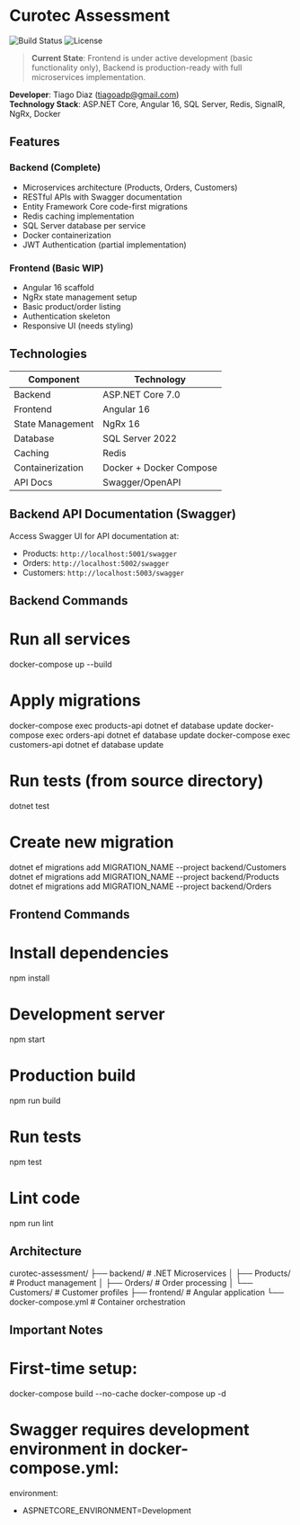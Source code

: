 # Curotec Assessment
![Build Status](https://img.shields.io/badge/build-passing-brightgreen)
![License](https://img.shields.io/badge/license-MIT-blue)

> **Current State**: Frontend is under active development (basic functionality only), Backend is production-ready with full microservices implementation.

**Developer**: Tiago Diaz (tiagoadp@gmail.com)  
**Technology Stack**: ASP.NET Core, Angular 16, SQL Server, Redis, SignalR, NgRx, Docker

## Features

### Backend (Complete)
- Microservices architecture (Products, Orders, Customers)
- RESTful APIs with Swagger documentation
- Entity Framework Core code-first migrations
- Redis caching implementation
- SQL Server database per service
- Docker containerization
- JWT Authentication (partial implementation)

### Frontend (Basic WIP)
- Angular 16 scaffold
- NgRx state management setup
- Basic product/order listing
- Authentication skeleton
- Responsive UI (needs styling)

## Technologies

| Component       | Technology                          |
|-----------------|-------------------------------------|
| Backend         | ASP.NET Core 7.0                    |
| Frontend        | Angular 16                          |
| State Management| NgRx 16                             |
| Database        | SQL Server 2022                     |
| Caching         | Redis                               |
| Containerization| Docker + Docker Compose             |
| API Docs        | Swagger/OpenAPI                     |

## Backend API Documentation (Swagger)

Access Swagger UI for API documentation at:
- Products: `http://localhost:5001/swagger`
- Orders: `http://localhost:5002/swagger` 
- Customers: `http://localhost:5003/swagger`

## Backend Commands

# Run all services
docker-compose up --build

# Apply migrations
docker-compose exec products-api dotnet ef database update
docker-compose exec orders-api dotnet ef database update
docker-compose exec customers-api dotnet ef database update

# Run tests (from source directory)
dotnet test

# Create new migration
dotnet ef migrations add MIGRATION_NAME --project backend/Customers
dotnet ef migrations add MIGRATION_NAME --project backend/Products
dotnet ef migrations add MIGRATION_NAME --project backend/Orders

## Frontend Commands

# Install dependencies
npm install

# Development server
npm start

# Production build
npm run build

# Run tests
npm test

# Lint code
npm run lint

## Architecture

curotec-assessment/
├── backend/           # .NET Microservices
│   ├── Products/      # Product management
│   ├── Orders/        # Order processing
│   └── Customers/     # Customer profiles
├── frontend/          # Angular application
└── docker-compose.yml # Container orchestration

## Important Notes
# First-time setup:
docker-compose build --no-cache
docker-compose up -d

# Swagger requires development environment in docker-compose.yml:
environment:
  - ASPNETCORE_ENVIRONMENT=Development
